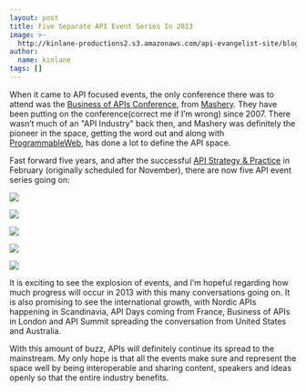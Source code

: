 ```yaml
---
layout: post
title: Five Separate API Event Series In 2013
image: >-
  http://kinlane-productions2.s3.amazonaws.com/api-evangelist-site/blog/tag-cloud-api-conference.png
author:
  name: kinlane
tags: []
---
```

When it came to API focused events, the only conference there was to attend was the [Business of APIs Conference](http://apiconference.com/ "Business of APIs Conference"), from [Mashery](http://mashery.com "Mashery"). They have been putting on the conference(correct me if I’m wrong) since 2007. There wasn’t much of an "API Industry" back then, and Mashery was definitely the pioneer in the space, getting the word out and along with [ProgrammableWeb](http://programmableweb.com "ProgrammableWeb"), has done a lot to define the API space.

Fast forward five years, and after the successful [API Strategy & Practice](http://www.apistrategyconference.com/) in February (originally scheduled for November), there are now five API event series going on:

[![](https://s3.amazonaws.com/kinlane-productions2/events/business-of-apis-2012/bapi-logo.png)](http://apiconference.com/)

[![](https://s3.amazonaws.com/kinlane-productions2/events/api-strategy-practice-conference/api-strategy-practice-event-2.png)](http://www.apistrategyconference.com/)

[![](https://s3.amazonaws.com/kinlane-productions2/events/api-days-paris-france/api-days-logo.png)](http://apidays.io/)

[![](https://s3.amazonaws.com/kinlane-productions2/events/nordic-apis/nordic-apis-logo-2.png)](http://nordicapis.com/)

[![](https://s3.amazonaws.com/kinlane-productions2/events/api-summit/api-summit-logo.png)](http://pages.apigee.com/api-summit-tour-registration-pr.html)

It is exciting to see the explosion of events, and I’m hopeful regarding how much progress will occur in 2013 with this many conversations going on. It is also promising to see the international growth, with Nordic APIs happening in Scandinavia, API Days coming from France, Business of APIs in London and API Summit spreading the conversation from United States and Australia.

With this amount of buzz, APIs will definitely continue its spread to the mainstream. My only hope is that all the events make sure and represent the space well by being interoperable and sharing content, speakers and ideas openly so that the entire industry benefits.